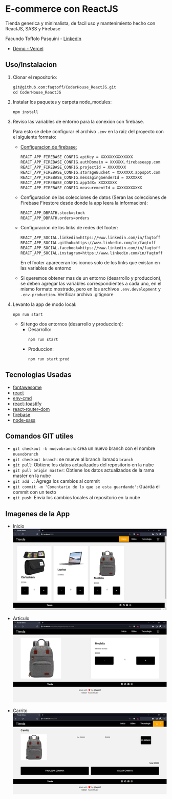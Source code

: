 # E-commerce con ReactJS

Tienda generica y minimalista, de facil uso y mantenimiento hecho con ReactJS, SASS y Firebase

Facundo Toffolo Pasquini - [LinkedIn](https://www.linkedin.com/in/faqtoff/)

- [Demo - Vercel](https://tiendaecommerce.vercel.app/)

## Uso/Instalacion

1. Clonar el repositorio:
   ```
   git@github.com:faqtoff/CoderHouse_ReactJS.git
   cd CoderHouse_ReactJS
   ```
2. Instalar los paquetes y carpeta node_modules:
   ```
   npm install
   ```
3. Reviso las variables de entorno para la conexion con firebase.

   Para esto se debe configurar el archivo `.env` en la raiz del proyecto con el siguiente formato:

   - [Configuracion de firebase:](https://firebase.google.com/docs/web/learn-more#config-object)
     ```
     REACT_APP_FIREBASE_CONFIG.apiKey = XXXXXXXXXXXXXX
     REACT_APP_FIREBASE_CONFIG.authDomain = XXXXXX.firebaseapp.com
     REACT_APP_FIREBASE_CONFIG.projectId = XXXXXXXX
     REACT_APP_FIREBASE_CONFIG.storageBucket = XXXXXXX.appspot.com
     REACT_APP_FIREBASE_CONFIG.messagingSenderId = XXXXXXX
     REACT_APP_FIREBASE_CONFIG.appIdX= XXXXXXXX
     REACT_APP_FIREBASE_CONFIG.measurementId = XXXXXXXXXXX
     ```
   - Configuracion de las colecciones de datos (Seran las colecciones de Firebase Firestore desde donde la app leera la informacion):

     ```
     REACT_APP_DBPATH.stock=stock
     REACT_APP_DBPATH.orders=orders
     ```

   - Configuracion de los links de redes del footer:
     ```
     REACT_APP_SOCIAL.linkedin=https://www.linkedin.com/in/faqtoff
     REACT_APP_SOCIAL.github=https://www.linkedin.com/in/faqtoff
     REACT_APP_SOCIAL.facebook=https://www.linkedin.com/in/faqtoff
     REACT_APP_SOCIAL.instagram=https://www.linkedin.com/in/faqtoff
     ```
     En el footer apareceran los iconos solo de los links que existan en las variables de entorno
   - Si queremos obtener mas de un entorno (desarrollo y produccion), se deben agregar las variables correspondientes a cada uno, en el mismo formato mostrado, pero en los archivos `.env.development` y `.env.production`. Verificar archivo .gitignore

4. Levanto la app de modo local:

   ```
   npm run start
   ```

   - Si tengo dos entornos (desarrollo y produccion):
     - Desarrollo:
       ```
       npm run start
       ```
     - Produccion:
       ```
       npm run start:prod
       ```

## Tecnologias Usadas

- [fontawesome](https://fontawesome.com/)
- [react](https://reactjs.org/)
- [env-cmd](https://github.com/toddbluhm/env-cmd#readme)
- [react-toastify](https://github.com/fkhadra/react-toastify#readme)
- [react-router-dom](https://reactrouter.com/)
- [firebase](https://firebase.google.com/)
- [node-sass](https://github.com/sass/node-sass)

## Comandos GIT utiles

- `git checkout -b nuevobranch`: crea un nuevo branch con el nombre `nuevobranch`
- `git checkout branch`: se mueve al branch llamado `branch`
- `git pull`: Obtiene los datos actualizados del repositorio en la nube
- `git pull origin master`: Obtiene los datos actualizados de la rama master en la nube
- `git add .`: Agrega los cambios al commit
- `git commit -m 'Comentario de lo que se esta guardando'`: Guarda el commit con un texto
- `git push`: Envia los cambios locales al repositorio en la nube

## Imagenes de la App

- Inicio
  ![Image text](./src/assets/demo/Inicio.png)

- Articulo
  ![Image text](./src/assets/demo/Producto.png)

- Carrito
  ![Image text](./src/assets/demo/CarritoConProducto.png)
